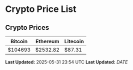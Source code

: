 # Crypto Price List

## Crypto Prices
| Bitcoin | Ethereum | Litecoin |
| ------- | -------- | -------- |
| $104693 | $2532.82 | $87.31 |
**Last Updated:** 2025-05-31 23:54 UTC
**Last Updated:** $DATE$
